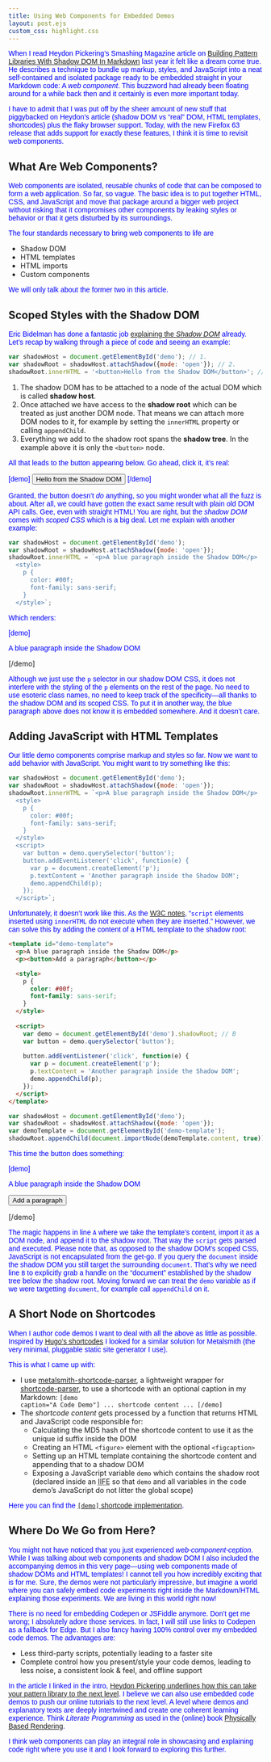 ```yaml
---
title: Using Web Components for Embedded Demos
layout: post.ejs
custom_css: highlight.css
---
```


When I read Heydon Pickering’s Smashing Magazine article on [Building Pattern Libraries With Shadow DOM In Markdown](https://www.smashingmagazine.com/2017/07/pattern-libraries-in-markdown/) last year it felt like a dream come true. He describes a technique to bundle up markup, styles, and JavaScript into a neat self-contained and isolated package ready to be embedded straight in your Markdown code: A *web component*. This buzzword had already been floating around for a while back then and it certainly is even more important today.

I have to admit that I was put off by the sheer amount of new stuff that piggybacked on Heydon’s article (shadow DOM vs “real” DOM, HTML templates, shortcodes) plus the flaky browser support. Today, with the new Firefox 63 release that adds support for exactly these features, I think it is time to revisit web components.

## What Are Web Components?

Web components are isolated, reusable chunks of code that can be composed to form a web application. So far, so vague. The basic idea is to put together HTML, CSS, and JavaScript and  move that package around a bigger web project without risking that it compromises other components by leaking styles or behavior or that it gets disturbed by its surroundings.

The four standards necessary to bring web components to life are

* Shadow DOM
* HTML templates
* HTML imports
* Custom components

We will only talk about the former two in this article.

## Scoped Styles with the Shadow DOM

Eric Bidelman has done a fantastic job [explaining the *Shadow DOM*](https://developers.google.com/web/fundamentals/web-components/shadowdom) already. Let’s recap by walking through a piece of code and seeing an example:

```javascript
var shadowHost = document.getElementById('demo'); // 1.
var shadowRoot = shadowHost.attachShadow({mode: 'open'}); // 2.
shadowRoot.innerHTML = '<button>Hello from the Shadow DOM</button>'; // 3.
```

1. The shadow DOM has to be attached to a node of the actual DOM which is called **shadow host**.
2. Once attached we have access to the **shadow root** which can be treated as just another DOM node. That means we can attach more DOM nodes to it, for example by setting the `innerHTML` property or calling `appendChild`.
3. Everything we add to the shadow root spans the **shadow tree**. In the example above it is only the `<button>` node.

All that leads to the button appearing below. Go ahead, click it, it’s real:

[demo]
<button>Hello from the Shadow DOM</button>
[/demo]

Granted, the button doesn’t *do* anything, so you might wonder what all the fuzz is about. After all, we could have gotten the exact same result with plain old DOM API calls. Gee, even with straight HTML! You are right, but the *shadow DOM* comes with *scoped CSS* which is a big deal. Let me explain with another example:

```javascript
var shadowHost = document.getElementById('demo');
var shadowRoot = shadowHost.attachShadow({mode: 'open'});
shadowRoot.innerHTML = `<p>A blue paragraph inside the Shadow DOM</p>
  <style>
    p {
      color: #00f;
      font-family: sans-serif;
    }
  </style>`;
```

Which renders:

[demo]
<p>A blue paragraph inside the Shadow DOM</p>
<style>
  p {
    color: #00f;
    font-family: sans-serif;
  }
</style>
[/demo]

Although we just use the `p` selector in our shadow DOM CSS, it does not interfere with the styling of the `p` elements on the rest of the page. No need to use esoteric class names, no need to keep track of the specificity—all thanks to the shadow DOM and its scoped CSS. To put it in another way, the blue paragraph above does not know it is embedded somewhere. And it doesn’t care.

## Adding JavaScript with HTML Templates

Our little demo components comprise markup and styles so far. Now we want to add behavior with JavaScript. You might want to try something like this:

```javascript
var shadowHost = document.getElementById('demo');
var shadowRoot = shadowHost.attachShadow({mode: 'open'});
shadowRoot.innerHTML = `<p>A blue paragraph inside the Shadow DOM</p>
  <style>
    p {
      color: #00f;
      font-family: sans-serif;
    }
  </style>
  <script>
    var button = demo.querySelector('button');
    button.addEventListener('click', function(e) {
      var p = document.createElement('p');
      p.textContent = 'Another paragraph inside the Shadow DOM';
      demo.appendChild(p);
    });
  </script>`;
```

Unfortunately, it doesn’t work like this. As the [W3C notes](https://www.w3.org/TR/2008/WD-html5-20080610/dom.html#innerhtml0), “`script` elements inserted using `innerHTML` do not execute when they are inserted.” However, we can solve this by adding the content of a HTML template to the shadow root:

```html
<template id="demo-template">
  <p>A blue paragraph inside the Shadow DOM</p>
  <p><button>Add a paragraph</button></p>

  <style>
    p {
      color: #00f;
      font-family: sans-serif;
    }
  </style>
	
  <script>
    var demo = document.getElementById('demo').shadowRoot; // B
    var button = demo.querySelector('button');
		
    button.addEventListener('click', function(e) {
      var p = document.createElement('p');
      p.textContent = 'Another paragraph inside the Shadow DOM';
      demo.appendChild(p);
    });
  </script>
</template>
```

```javascript
var shadowHost = document.getElementById('demo');
var shadowRoot = shadowHost.attachShadow({mode: 'open'});
var demoTemplate = document.getElementById('demo-template');
shadowRoot.appendChild(document.importNode(demoTemplate.content, true)); // A
```

This time the button does something:

[demo]
<p>A blue paragraph inside the Shadow DOM</p>
<p><button>Add a paragraph</button></p>
<style>
  p {
    color: #00f;
    font-family: sans-serif;
  }
</style>
<script>
  var button = demo.querySelector('button');
  button.addEventListener('click', function(e) {
    var p = document.createElement('p');
    p.textContent = 'Another paragraph inside the Shadow DOM';
    demo.appendChild(p);
  });
</script>
[/demo]

The magic happens in line `A` where we take the template’s content, import it as a DOM node, and append it to the shadow root. That way the `script` gets parsed and executed. Please note that, as opposed to the shadow DOM’s scoped CSS, JavaScript is not encapsulated from the get-go. If you query the `document` inside the shadow DOM you still target the surrounding `document`. That’s why we need line `B` to explicitly grab a handle on the  “document” established by the shadow tree below the shadow root. Moving forward we can treat the `demo` variable as if we were targetting `document`, for example call `appendChild` on it.

## A Short Node on Shortcodes

When I author code demos I want to deal with all the above as little as possible. Inspired by [Hugo’s shortcodes](https://gohugo.io/content-management/shortcodes/) I looked for a similar solution for Metalsmith (the very minimal, pluggable static site generator I use).

This is what I came up with:

* I use [metalsmith-shortcode-parser](https://github.com/csmets/metalsmith-shortcode-parser), a lightweight wrapper for [shortcode-parser](https://github.com/mendezcode/shortcode-parser), to use a shortcode with an optional caption in my Markdown: <code>&#91;demo caption="A Code Demo"&#93; ... shortcode content ... &#91;/demo&#93;</code>
* The *shortcode content* gets processed by a function that returns HTML and JavaScript code responsible for:
  * Calculating the MD5 hash of the shortcode content to use it as the unique id suffix inside the DOM
  * Creating an HTML `<figure>` element with the optional `<figcaption>`
  * Setting up an HTML template containing the shortcode content and appending that to a shadow DOM
  * Exposing a JavaScript variable `demo` which contains the shadow root (declared inside an <abbr title="Immediately invoked function expression">IIFE</abbr> so that `demo` and all variables in the code demo’s JavaScript do not litter the global scope)

Here you can find the [<code>&#91;demo&#93;</code> shortcode implementation](https://github.com/stephanmax/stephanmax.is/blob/master/shortcodes/demo.js).

## Where Do We Go from Here?

You might not have noticed that you just experienced *web-component-ception*. While I was talking about web components and shadow DOM I also included the accompanying demos in this very page—using web components made of shadow DOMs and HTML templates! I cannot tell you how incredibly exciting that is for me. Sure, the demos were not particularly impressive, but imagine a world where you can safely embed code experiments right inside the Markdown/HTML explaining those experiments. We are living in this world right now!

There is no need for embedding Codepen or JSFiddle anymore. Don’t get me wrong; I absolutely adore those services. In fact, I will still use links to Codepen as a fallback for Edge. But I also fancy having 100% control over my embedded code demos. The advantages are:

* Less third-party scripts, potentially leading to a faster site
* Complete control how you present/style your code demos, leading to less noise, a consistent look & feel, and offline support

In the article I linked in the intro, [Heydon Pickering underlines how this can take your pattern library to the next level](https://www.smashingmagazine.com/2017/07/pattern-libraries-in-markdown/#code-demos-without-third-parties). I believe we can also use embedded code demos to push our online tutorials to the next level. A level where demos and explanatory texts are deeply intertwined and create one coherent learning experience. Think *Literate Programming* as used in the (online) book [Physically Based Rendering](http://www.pbr-book.org/3ed-2018/Introduction/Literate_Programming.html).

I think web components can play an integral role in showcasing and explaining code right where you use it and I look forward to exploring this further.


